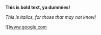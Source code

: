 **This is bold text, ya dummies!**

*This is italics, for those that may not know!*

![]www.google.com

